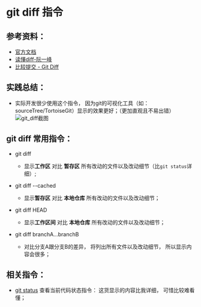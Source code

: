 # git diff 指令

## 参考资料：
* [官方文档](https://git-scm.com/docs/git-diff)
* [读懂diff-阮一峰](http://www.ruanyifeng.com/blog/2012/08/how_to_read_diff.html)
* [比较提交 - Git Diff](http://gitbook.liuhui998.com/3_5.html)

## 实践总结：
* 实际开发很少使用这个指令， 因为git的可视化工具（如：sourceTree/TortoiseGit）显示的效果更好；（更加直观且不易出错）
![git_diff截图](https://github.com/LittleChell/git/tree/master/contents/img/git_diff_s1.png)

## git diff 常用指令：
* git diff
	* 显示**工作区** 对比 **暂存区** 所有改动的文件以及改动细节（比`git status`详细）;

* git diff --cached
	* 显示**暂存区** 对比 **本地仓库** 所有改动的文件以及改动细节；

* git diff HEAD
	* 显示**工作区间** 对比 **本地仓库** 所有改动的文件以及改动细节；

* git diff branchA...branchB
	* 对比分支A跟分支B的差异， 将列出所有文件以及改动细节， 所以显示内容会很多；

## 相关指令：
* [git status](https://github.com/LittleChell/git/tree/master/contents/git_status.md) 查看当前代码状态指令： 这货显示的内容比我详细， 可惜比较难看懂；
